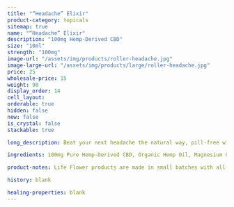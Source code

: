 ```yaml
---
title: "“Headache” Elixir"
product-category: topicals
sitemap: true
name: "“Headache” Elixir"
description: "100mg Hemp-Derived CBD"
size: "10ml"
strength: "100mg"
image-url: "/assets/img/products/roller-headache.jpg"
image-large-url: "/assets/img/products/large/roller-headache.jpg"
price: 25
wholesale-price: 15
weight: 90
display_order: 14
cell_layout:
orderable: true
hidden: false
new: false
is_crystal: false
stackable: true

long_description: Beat your next headache the natural way, pill-free with a blend of nature's many solutions. Infused Sweet Almond oil is paired with healing essential oils that have been proven over and over to kick headaches and migraines- Infused with corresponding organic herbs to provide extra minerals, nutrients and healing benefits. Includes a cleansed and charged quartz crystal chip to amplify it all.

ingredients: 100mg Pure Hemp-Derived CBD, Organic Hemp Oil, Magnesium Oil, Blend of Therapeutic-grade Essential Oils, Organic Herbs, Sunflower Lecithin, Vitamin E, Cleansed & Charged Crystal.

product-notes: Life Flower products are made in small batches with all-natural and boutique ingredients. Orders are processed and shipped in 7-10 business days. Please allow additional time for&nbsp;delivery.

history: blank

healing-properties: blank
---
```

